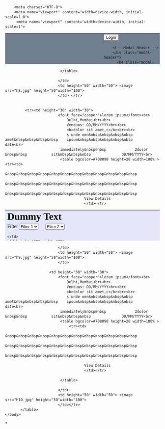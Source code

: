 <!DOCTYPE html>
<!--
To change this license header, choose License Headers in Project Properties.
To change this template file, choose Tools | Templates
and open the template in the editor.
-->
<html>
    <head>
        
        <meta charset="UTF-8">
        <meta name="viewport" content="width=device-width, initial-scale=1.0">
         <meta name="viewport" content="width=device-width, initial-scale=1">
   <meta name="viewport" content="width=device-width, initial-scale=1">
  <link rel="stylesheet" href="https://maxcdn.bootstrapcdn.com/bootstrap/4.3.1/css/bootstrap.min.css">
  <script src="https://ajax.googleapis.com/ajax/libs/jquery/3.4.1/jquery.min.js"></script>
  <script src="https://cdnjs.cloudflare.com/ajax/libs/popper.js/1.14.7/umd/popper.min.js"></script>
  <script src="https://maxcdn.bootstrapcdn.com/bootstrap/4.3.1/js/bootstrap.min.js"></script>
    </head>
    <body>
       

<table bgcolor=#708090 height=100 width=100%>
<tr>
    <td height="20" width="70">
        <img src="circle.png" height="50" width="50">
    </td>
    <td>
   
    <font color=white face="corbel" size="4">Home</font></align>
</td>
<td height="20" width="80">
    
    
     <div class="dropdown">
    <button type="button" class="btn btn-primary dropdown-toggle" data-toggle="dropdown">
      Register
    </button>
    <div class="dropdown-menu">
      <a class="dropdown-item" href="#">As Hotel</a>
      <a class="dropdown-item" href="#">As Customer</a>
      
    </div>
  </div>
</div>


</td>
<td  height="20" width="80">
    
    
  
    
    
    
<div class="container">
  
  <!-- Button to Open the Modal -->
  <button type="button" class="btn btn-primary" data-toggle="modal" data-target="#myModal">
    Login
  </button>

  <!-- The Modal -->
  <div class="modal" id="myModal">
    <div class="modal-dialog">
      <div class="modal-content">
      
        <!-- Modal Header -->
        <div class="modal-header">
          <h4 class="modal-title">Login</h4>
          <button type="button" class="close" data-dismiss="modal">&times;</button>
        </div>
        
        <!-- Modal body -->
        <div class="modal-body">
            
            <input type="text" value="Email" size="40"><br><br>
            
            <input type="text" value="Password"size="40"><br>
            Forgot Password?<br><br>
            <button type="button" class="btn btn-outline-info">login</button><br><br>
            Not Registered Yet?Register Now<font color="blue">(Hotel</font>/<font color="blue">Customer)</font>
        </div>
        
        <!-- Modal footer -->
        <div class="modal-footer">
            
          
        </div>
        
      </div>
    </div>
  </div>
  
</div>

    
    
    
    
</tr>
</table>
            <table  bgcolor=#E6E6FA height=100 width=100%> 
            <tr>
    <td>
        <b><font size="6" color="black" face="corbel">Dummy Text</font></b>
    </td>
    
</tr>
        <tr><td>
                <font size="3" color="black" face="corbel">Filter</font>
                <select><option>Filter 1</option></select>
                &nbsp&nbsp&nbsp&nbsp   <select><option>Filter 2</option></select>
                    

    </td>
    <td height="20" width="80">
        <input type="search">
    
    
        <input type="button" value="search"></td>
                </tr>
                        <tr>
                            
                                
                            
                            <td height="10" width="50">
                                <font face="cooper">lorem ipsum</font><br>
                                Delhi,Mumbai<br><br>
                                Veneuas: DD/MM/YYYY<br><br>
                                <b>dolor sit amet,c</b><br><br>
                                s unde omn&nbsp&nbsp&nbsp&nbsp    amet&nbsp&nbsp&nbsp&nbsp    ipsum&nbsp&nbsp&nbsp&nbsp&nbsp        date<br>
                                immediately&nbsp&nbsp             2dolor &nbsp&nbsp           sit&nbsp&nbsp&nbsp                DD/MM/YYYY<br>
                                
                                <table bgcolor=#708090 height=20 width=100%>
                                    <tr><td>
                                        &nbsp&nbsp&nbsp&nbsp&nbsp&nbsp&nbsp&nbsp&nbsp&nbsp&nbsp&nbsp
                                        &nbsp&nbsp&nbsp&nbsp&nbsp&nbsp&nbsp&nbsp&nbsp&nbsp&nbsp&nbsp
                                        &nbsp&nbsp&nbsp&nbsp&nbsp&nbsp&nbsp&nbsp&nbsp&nbsp&nbsp&nbsp
                                        View Details
                                        </td></tr>

                                </table>
                            </td>
                           <td height="30" width="50"> <img src="h1.jpg" height="60" width="100">
                    </td>
                            
                        
                        <td height="40" width="30">
                            <font face="cooper">lorem ipsum</font><br>
                                Delhi,Mumbai<br><br>
                                Veneuas: DD/MM/YYYY<br><br>
                                <b>dolor sit amet,c</b><br><br>
                                s unde omn&nbsp&nbsp&nbsp&nbsp    amet&nbsp&nbsp&nbsp&nbsp    ipsum&nbsp&nbsp&nbsp&nbsp&nbsp        date<br>
                                immediately&nbsp&nbsp             2dolor &nbsp&nbsp           sit&nbsp&nbsp&nbsp&nbsp&nbsp&nbsp         DD/MM/YYYY<br>
                                <table bgcolor=#708090 height=20 width=100%>
                                    <tr><td>
                                        &nbsp&nbsp&nbsp&nbsp&nbsp&nbsp&nbsp&nbsp&nbsp&nbsp&nbsp&nbsp
                                        &nbsp&nbsp&nbsp&nbsp&nbsp&nbsp&nbsp&nbsp&nbsp&nbsp&nbsp&nbsp
                                        &nbsp&nbsp&nbsp&nbsp&nbsp&nbsp&nbsp&nbsp&nbsp&nbsp&nbsp&nbsp
                                        View Details
                                        </td></tr>
                                </table>
                               
                            </td>
                            <td height="50" width="50"> <image src="h2.jpg" height="50"width="100">
                            </td></tr>
            
             <tr>
                        <td height="30" width="30">
                            <font face="cooper">lorem ipsum</font><br>
                                Delhi,Mumbai<br><br>
                                Veneuas: DD/MM/YYYY<br><br>
                                <b>dolor sit amet,c</b><br><br>
                                s unde omn&nbsp&nbsp&nbsp&nbsp    amet&nbsp&nbsp&nbsp&nbsp    ipsum&nbsp&nbsp&nbsp&nbsp&nbsp        date<br>
                                immediately&nbsp&nbsp             2dolor &nbsp&nbsp           sit&nbsp&nbsp&nbsp&nbsp&nbsp&nbsp         DD/MM/YYYY<br>
                                <table bgcolor=#708090 height=20 width=100%>
                                    <tr><td >
                                        &nbsp&nbsp&nbsp&nbsp&nbsp&nbsp&nbsp&nbsp&nbsp&nbsp&nbsp&nbsp
                                        &nbsp&nbsp&nbsp&nbsp&nbsp&nbsp&nbsp&nbsp&nbsp&nbsp&nbsp&nbsp
                                        &nbsp&nbsp&nbsp&nbsp&nbsp&nbsp&nbsp&nbsp&nbsp&nbsp&nbsp&nbsp
                                        View Details
                                        </td></tr>

                                </table>          
                               
                            </td>
                            <td height="50" width="50"> <image src="h3.jpg" height="50"width="100">
                            </td>
            
             
                        <td height="30" width="30">
                            <font face="cooper">lorem ipsum</font><br>
                                Delhi,Mumbai<br><br>
                                Veneuas: DD/MM/YYYY<br><br>
                                <b>dolor sit amet,c</b><br><br>
                                s unde omn&nbsp&nbsp&nbsp&nbsp    amet&nbsp&nbsp&nbsp&nbsp    ipsum&nbsp&nbsp&nbsp&nbsp&nbsp        date<br>
                                immediately&nbsp&nbsp             2dolor &nbsp&nbsp           sit&nbsp&nbsp&nbsp         DD/MM/YYYY<br>
                                <table bgcolor=#708090 height=20 width=100%>
                                    <tr><td>
                                        &nbsp&nbsp&nbsp&nbsp&nbsp&nbsp&nbsp&nbsp&nbsp&nbsp&nbsp&nbsp
                                        &nbsp&nbsp&nbsp&nbsp&nbsp&nbsp&nbsp&nbsp&nbsp&nbsp&nbsp&nbsp
                                        &nbsp&nbsp&nbsp&nbsp&nbsp&nbsp&nbsp&nbsp&nbsp&nbsp&nbsp&nbsp
                                        View Details
                                        </td></tr>

                                </table>
                            </td>
                            <td height="50" width="50"> <image src="h4.jpg" height="50"width="100">
                            </td></tr>
            
             <tr>
                        <td height="30" width="30">
                            <font face="cooper">lorem ipsum</font><br>
                                Delhi,Mumbai<br><br>
                                Veneuas: DD/MM/YYYY<br><br>
                                <b>dolor sit amet,c</b><br><br>
                                s unde omn&nbsp&nbsp&nbsp&nbsp    amet&nbsp&nbsp&nbsp&nbsp    ipsum&nbsp&nbsp&nbsp&nbsp&nbsp        date<br>
                             immediately&nbsp&nbsp             2dolor &nbsp&nbsp           sit&nbsp&nbsp&nbsp              DD/MM/YYYY<br>
                             <table bgcolor=#708090 height=20 width=100%>
                                 <tr><td>
                                        &nbsp&nbsp&nbsp&nbsp&nbsp&nbsp&nbsp&nbsp&nbsp&nbsp&nbsp&nbsp
                                        &nbsp&nbsp&nbsp&nbsp&nbsp&nbsp&nbsp&nbsp&nbsp&nbsp&nbsp&nbsp
                                        
                                        View Details
                                        </td></tr>

                             </table>
                               
                            </td>
                            <td height="50" width="50"> <image src="h4.jpg" height="50"width="100">
                            </td>
            
             
                        <td height="30" width="30">
                            <font face="cooper">lorem ipsum</font><br>
                                Delhi,Mumbai<br><br>
                                Veneuas: DD/MM/YYYY<br><br>
                                <b>dolor sit amet,c</b><br><br>
                                s unde omn&nbsp&nbsp&nbsp&nbsp    amet&nbsp&nbsp&nbsp&nbsp    ipsum&nbsp&nbsp&nbsp&nbsp&nbsp        date<br>
                             immediately&nbsp&nbsp             2dolor &nbsp&nbsp           sit&nbsp&nbsp&nbsp              DD/MM/YYYY<br>
                             <table bgcolor=#708090 height=20 width=100%>
                                 <tr><td>
                                        &nbsp&nbsp&nbsp&nbsp&nbsp&nbsp&nbsp&nbsp&nbsp&nbsp&nbsp&nbsp
                                        &nbsp&nbsp&nbsp&nbsp&nbsp&nbsp&nbsp&nbsp&nbsp&nbsp&nbsp&nbsp
                                        &nbsp&nbsp&nbsp&nbsp&nbsp&nbsp&nbsp&nbsp&nbsp&nbsp&nbsp&nbsp
                                        View Details
                                        </td></tr>

                             </table>
                               
                            </td>
                            <td height="50" width="50"> <image src="h6.jpg" height="50"width="100">
                            </td></tr>
            
             <tr>
                        <td height="30" width="30">
                            <font face="cooper">lorem ipsum</font><br>
                                Delhi,Mumbai<br><br>
                                Veneuas: DD/MM/YYYY<br><br>
                                <b>dolor sit amet,c</b><br><br>
                                s unde omn&nbsp&nbsp&nbsp&nbsp    amet&nbsp&nbsp&nbsp&nbsp    ipsum&nbsp&nbsp&nbsp&nbsp&nbsp        date<br>
                             immediately&nbsp&nbsp             2dolor &nbsp&nbsp           sit&nbsp&nbsp&nbsp              DD/MM/YYYY<br>
                             <table bgcolor=#708090 height=20 width=100%>
                                 <tr><td>
                                        &nbsp&nbsp&nbsp&nbsp&nbsp&nbsp&nbsp&nbsp&nbsp&nbsp&nbsp&nbsp
                                        &nbsp&nbsp&nbsp&nbsp&nbsp&nbsp&nbsp&nbsp&nbsp&nbsp&nbsp&nbsp
                                        &nbsp&nbsp&nbsp&nbsp&nbsp&nbsp&nbsp&nbsp&nbsp&nbsp&nbsp&nbsp
                                        View Details
                                        </td></tr>

                             </table>
                               
                            </td>
                            <td height="50" width="50"> <image src="h7.jpg" height="50"width="100">
                            </td>
            
            
                        <td height="30" width="30">
                            <font face="cooper">lorem ipsum</font><br>
                                Delhi,Mumbai<br><br>
                                Veneuas: DD/MM/YYYY<br><br>
                                <b>dolor sit amet,c</b><br><br>
                                s unde omn&nbsp&nbsp&nbsp&nbsp    amet&nbsp&nbsp&nbsp&nbsp    ipsum&nbsp&nbsp&nbsp&nbsp&nbsp        date<br>
                             immediately&nbsp&nbsp             2dolor &nbsp&nbsp           sit&nbsp&nbsp&nbsp              DD/MM/YYYY<br>
                             <table bgcolor=#708090 height=20 width=100%>
                                 <tr><td>
                                        &nbsp&nbsp&nbsp&nbsp&nbsp&nbsp&nbsp&nbsp&nbsp&nbsp&nbsp&nbsp
                                        &nbsp&nbsp&nbsp&nbsp&nbsp&nbsp&nbsp&nbsp&nbsp&nbsp&nbsp&nbsp
&nbsp&nbsp&nbsp&nbsp&nbsp&nbsp&nbsp&nbsp&nbsp&nbsp&nbsp&nbsp
                                        View Details
                                        </td></tr>

                             </table>
                               
                            </td>
                            <td height="50" width="50"> <image src="h8.jpg" height="50"width="100">
                            </td> </tr>
            
                                        
             <tr><td height="30" width="30">
                            <font face="cooper">lorem ipsum</font><br>
                                Delhi,Mumbai<br><br>
                                Veneuas: DD/MM/YYYY<br><br>
                                <b>dolor sit amet,c</b><br><br>
                                s unde omn&nbsp&nbsp&nbsp&nbsp    amet&nbsp&nbsp&nbsp&nbsp    ipsum&nbsp&nbsp&nbsp&nbsp&nbsp        date<br>
                             immediately&nbsp&nbsp             2dolor &nbsp&nbsp           sit&nbsp&nbsp&nbsp              DD/MM/YYYY<br>
                             <table bgcolor=#708090 height=20 width=100% ><tr><td>
                                        &nbsp&nbsp&nbsp&nbsp&nbsp&nbsp&nbsp&nbsp&nbsp&nbsp&nbsp&nbsp
                                        &nbsp&nbsp&nbsp&nbsp&nbsp&nbsp&nbsp&nbsp&nbsp&nbsp&nbsp&nbsp
                                        &nbsp&nbsp&nbsp&nbsp&nbsp&nbsp&nbsp&nbsp&nbsp&nbsp&nbsp&nbsp
                                        View Details
                                        </td></tr>
</table>
                               
                            </td>
                            <td height="50" width="50"> <image src="h9.jpg" height="50"width="100">
                            </td>
             
                        <td height="30" width="30">
                            <font face="cooper">lorem ipsum</font><br>
                                Delhi,Mumbai<br><br>
                                Veneuas: DD/MM/YYYY<br><br>
                                <b>dolor sit amet,c</b><br><br>
                                s unde omn&nbsp&nbsp&nbsp&nbsp    amet&nbsp&nbsp&nbsp&nbsp    ipsum&nbsp&nbsp&nbsp&nbsp&nbsp        date<br>
                             immediately&nbsp&nbsp             2dolor &nbsp&nbsp           sit&nbsp&nbsp&nbsp              DD/MM/YYYY<br>
                             <table bgcolor=#708090 height=20 width=100% >
                                 <tr><td>
                                        &nbsp&nbsp&nbsp&nbsp&nbsp&nbsp&nbsp&nbsp&nbsp&nbsp&nbsp&nbsp
                                        &nbsp&nbsp&nbsp&nbsp&nbsp&nbsp&nbsp&nbsp&nbsp&nbsp&nbsp&nbsp
                                        &nbsp&nbsp&nbsp&nbsp&nbsp&nbsp&nbsp&nbsp&nbsp&nbsp&nbsp&nbsp
                                        
                                        View Details
                                        </td></tr>

                             </table>
                               
                            </td>
                            <td height="50" width="50"> <image src="h10.jpg" height="50"width="100">
                            </td></tr>
           </table>
    </body>
</html>*
